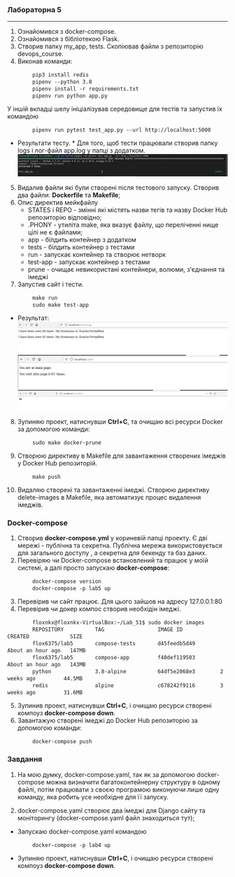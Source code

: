 
###  Лабораторна 5
***

1) Ознайомився з docker-compose.
2) Ознайомився з бібліотекою Flask. 
3) Створив папку my_app, tests. Скопіював файли з репозиторію devops_course.
4)  Виконав команди:  
```
        pip3 install redis
        pipenv --python 3.8
        pipenv install -r requirements.txt
        pipenv run python app.py
```
У іншій вкладці шелу ініціалізував середовище для 
тестів та запустив їх командою  
```
        pipenv run pytest test_app.py --url http://localhost:5000
```
* Результати тесту.
        * Для того, щоб тести працювали створив папку logs і лог-файл app.log у папці з додатком.
        ![alt text](./screenshots/4.png)
5) Видалив файли які були створені після тестового запуску. 
 Створив два файли: **Dockerfile** та **Makefile**;  
6) Опис директив мейкфайлу
   * STATES і REPO - змінні які містять назви тегів та назву Docker Hub репозиторію відповідно;
   * .PHONY - утиліта make, яка вказує файлу, що переліченні нище цілі не є файлами;  
   * app - білдить контейнер з додатком
   * tests - білдить контейнер з тестами
   * run - запускає контейнер та створює нетворк
   * test-app - запускає контейнер з тестами
   * prune - очищає невикористані контейнери, волюми, з'єднання та імеджі
7) Запустив сайт і тести.
```
        make run
        sudo make test-app
```
* Результат:     
   ![alt text](./screenshots/1.png)
   ![alt text](./screenshots/2.png)
   ![alt text](./screenshots/3.png)
8) Зупиняю проект, натиснувши **Ctrl+C**, та очищаю всі ресурси Docker за допомогою команди:
```
        sudo make docker-prune
```
9) Створюю директиву в Makefile для завантаження створених імеджів у Docker Hub репозиторій.
```
        make push
```
10) Видаляю створені та завантаженні імеджі. Створюю директиву delete-images в Makefile, яка автоматизує процес видалення імеджів. 

### Docker-compose
1) Створив **docker-compose.yml** у кориневій папці проекту. Є дві мережі - публічна та секретна.
Публічна мережа використовується  для загального доступу , а секретна для бекенду та баз даних.      	        	
2) Перевіряю чи Docker-compose встановлений та працює у моїй системі, а далі просто запускаю **docker-compose**:
```
        docker-compose version
        docker-compose -p lab5 up
```
3) Перевірив чи сайт працює. Для цього зайшов на адресу 127.0.0.1:80  
4) Перевірив чи докер компос створив необхідін імеджі.
```
        floxnkx@floxnkx-VirtualBox:~/Lab_51$ sudo docker images
        REPOSITORY          TAG                 IMAGE ID            CREATED             SIZE
        flox6375/lab5       compose-tests       d45feedb5d49        About an hour ago   147MB
        flox6375/lab5       compose-app         f40def119503        About an hour ago   143MB
        python              3.8-alpine          64df5e2068e3        2 weeks ago         44.5MB
        redis               alpine              c678242f9116        3 weeks ago         31.6MB
```
5) Зупинив проект, натиснувши **Ctrl+C**, і очищаю ресурси створені компоуз **docker-compose down**.
6) Завантажую створені імеджі до Docker Hub репозиторію за допомогою команди:
```
        docker-compose push
```
### Завдання 

1) На мою думку, docker-compose.yaml, так як за допомогою docker-compose можна визначити багатоконтейнерну структуру в одному файлі, потім працювати з своєю програмою виконуючи лише одну команду, яка робить усе необхідне для її запуску.

2) docker-compose.yaml створює два імеджі для Django сайту та моніторингу (docker-compose.yaml файл знаходиться тут);

* Запускаю docker-compose.yaml командою
```
        docker-compose -p lab4 up
```
* Зупиняю проект, натиснувши **Ctrl+C**, і очищаю ресурси створені компоуз **docker-compose down**.
